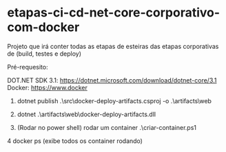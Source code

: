 # etapas-ci-cd-net-core-corporativo-com-docker
Projeto que irá conter todas as etapas de esteiras das etapas corporativas de (build, testes e deploy)

Pré-requesito:

DOT.NET SDK 3.1: https://dotnet.microsoft.com/download/dotnet-core/3.1
Docker: https://www.docker

1. dotnet publish .\src\docker-deploy-artifacts.csproj -o .\artifacts\web

2. dotnet .\artifacts\web\docker-deploy-artifacts.dll

3. (Rodar no power shell) rodar um container 
    .\criar-container.ps1

4 docker ps (exibe todos os container rodando)
